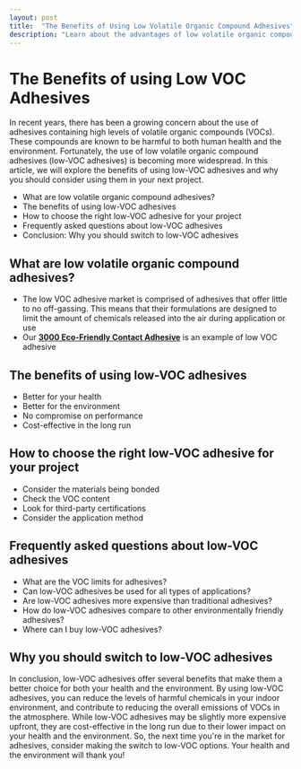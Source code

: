 ```yaml
---
layout: post
title:  "The Benefits of Using Low Volatile Organic Compound Adhesives"
description: "Learn about the advantages of low volatile organic compound adhesives for your health and the environment."
---
```

# The Benefits of using Low VOC Adhesives
In recent years, there has been a growing concern about the use of adhesives containing high levels of volatile organic compounds (VOCs). These compounds are known to be harmful to both human health and the environment. Fortunately, the use of low volatile organic compound adhesives (low-VOC adhesives) is becoming more widespread. In this article, we will explore the benefits of using low-VOC adhesives and why you should consider using them in your next project.

* What are low volatile organic compound adhesives?
* The benefits of using low-VOC adhesives
* How to choose the right low-VOC adhesive for your project
* Frequently asked questions about low-VOC adhesives
* Conclusion: Why you should switch to low-VOC adhesives


## What are low volatile organic compound adhesives?
* The low VOC adhesive market is comprised of adhesives that offer little to no off-gassing. This means that their formulations are designed to limit the amount of chemicals released into the air during application or use
* Our [__3000 Eco-Friendly Contact Adhesive__](/products/3000.html) is an example of low VOC adhesive

## The benefits of using low-VOC adhesives
* Better for your health
* Better for the environment
* No compromise on performance
* Cost-effective in the long run

## How to choose the right low-VOC adhesive for your project
* Consider the materials being bonded
* Check the VOC content
* Look for third-party certifications
* Consider the application method

## Frequently asked questions about low-VOC adhesives
* What are the VOC limits for adhesives?
* Can low-VOC adhesives be used for all types of applications?
* Are low-VOC adhesives more expensive than traditional adhesives?
* How do low-VOC adhesives compare to other environmentally friendly adhesives?
* Where can I buy low-VOC adhesives?

## Why you should switch to low-VOC adhesives

In conclusion, low-VOC adhesives offer several benefits that make them a better choice for both your health and the environment. By using low-VOC adhesives, you can reduce the levels of harmful chemicals in your indoor environment, and contribute to reducing the overall emissions of VOCs in the atmosphere. While low-VOC adhesives may be slightly more expensive upfront, they are cost-effective in the long run due to their lower impact on your health and the environment. So, the next time you're in the market for adhesives, consider making the switch to low-VOC options. Your health and the environment will thank you!

